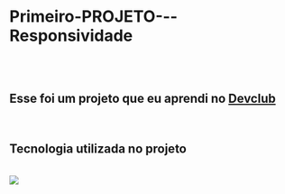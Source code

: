 <h1>Primeiro-PROJETO---Responsividade</h1>
<br>
<br>
<h2>Esse foi um projeto que eu aprendi no <a href="https://rodolfomori.com.br">Devclub</a></h2>
<br>
<h2>Tecnologia utilizada no projeto</h2>
<br>

<img src="https://github.com/VanubiaVieira/Primeiro-PROJETO---Responsividade/blob/main/Mobile%20e%20Desktop.png?raw=true" />
